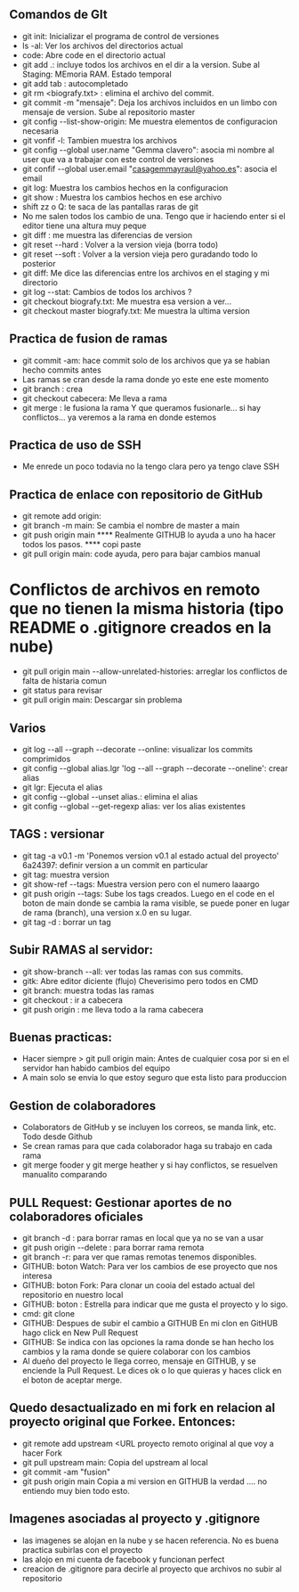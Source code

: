 ## Comandos de GIt
* git init: Inicializar el programa de control de versiones
* ls -al: Ver los archivos del directorios actual
* code: Abre code en el directorio actual
* git add .: incluye todos los archivos en el dir a la version. Sube al Staging: MEmoria RAM. Estado temporal
* git add <letra> tab : autocompletado
* git rm <biografy.txt> : elimina el archivo <x> del commit.
* git commit -m "mensaje": Deja los archivos incluidos en un limbo con mensaje de version. Sube al repositorio master
* git config --list-show-origin: Me muestra elementos de configuracion necesaria
* git vonfif -l: Tambien muestra los archivos
* git config --global user.name "Gemma clavero": asocia mi nombre al user que va a trabajar con este control de versiones
* git confif --global user.email "casagemmayraul@yahoo.es": asocia el email
* git log: Muestra los cambios hechos en la configuracion
* git show <archivo>: Muestra los cambios hechos en ese archivo
* shift zz o Q: te saca de las pantallas raras de git
* No me salen todos los cambio de una. Tengo que ir haciendo enter si el editor tiene una altura muy peque
* git diff <numero larguisimo versionX> <numero larguissimo versionY>: me muestra las diferencias de version
* git reset <numero larguisimo version x> --hard   : Volver a la version vieja (borra todo)
* git reset <numero larguisimo version x> --soft   : Volver a la version vieja pero guradando todo lo posterior
* git diff: Me dice las diferencias entre los archivos en el staging y mi directorio
* git log --stat: Cambios de todos los archivos ?
* git checkout <numero largo> biografy.txt: Me muestra esa version a ver...
* git checkout master biografy.txt: Me muestra la ultima version

## Practica de fusion de ramas
* git commit -am: hace commit solo de los archivos que ya se habian hecho commits antes
* Las ramas se cran desde la rama donde yo este ene este momento
* git branch <cabecera> : crea
* git checkout cabecera: Me lleva a rama <cabecera>
* git merge <ramaY>: le fusiona la rama Y que queramos fusionarle... si hay conflictos... ya veremos a la rama en donde estemos

## Practica de uso de SSH
* Me enrede un poco todavia no la tengo clara pero ya tengo clave SSH

## Practica de enlace con repositorio de GitHub
* git remote add origin: 
* git branch -m main: Se cambia el nombre de master a main
* git push origin main
**** Realmente GITHUB lo ayuda a uno ha hacer todos los pasos. **** copi paste
* git pull origin main: code ayuda, pero para bajar cambios manual

# Conflictos de archivos en remoto que no tienen la misma historia (tipo README o .gitignore creados en la nube)
* git pull origin main --allow-unrelated-histories: arreglar los conflictos de falta de histaria comun
* git status para revisar
* git pull origin main: Descargar sin problema

## Varios 
* git log --all --graph --decorate --online: visualizar los commits comprimidos
* git config --global alias.lgr 'log --all --graph --decorate --oneline': crear alias
* git lgr: Ejecuta el alias
* git config --global --unset alias.<alias>: elimina el alias
* git config --global --get-regexp alias: ver los alias existentes

## TAGS : versionar
* git tag -a v0.1 -m 'Ponemos version v0.1 al estado actual del proyecto' 6a24397: definir version a un commit en particular
* git tag: muestra version
* git show-ref --tags: Muestra version pero con el numero laaargo
* git push origin --tags: Sube los tags creados. Luego en el code en el boton de main donde se cambia la rama visible, se puede poner en lugar de rama (branch), una version x.0 en su lugar.
* git tag -d <nombretag>: borrar un tag

## Subir RAMAS al servidor:
* git show-branch --all: ver todas las ramas con sus commits.
* gitk: Abre editor diciente (flujo) Cheverisimo pero todos en CMD
* git branch: muestra todas las ramas
* git checkout <cabecera>: ir a cabecera
* git push origin <cabecera>: me lleva todo a la rama cabecera

## Buenas practicas:
* Hacer siempre > git pull origin main: Antes de cualquier cosa por si en el servidor han habido cambios del equipo
* A main solo se envia lo que estoy seguro que esta listo para produccion

## Gestion de colaboradores
* Colaborators de GitHub y se incluyen los correos, se manda link, etc. Todo desde Github
* Se crean ramas para que cada colaborador haga su trabajo en cada rama
* git merge fooder y git merge heather y si hay conflictos, se resuelven manualito comparando

## PULL Request: Gestionar aportes de no colaboradores oficiales
* git branch -d <rama>: para borrar ramas en local que ya no se van a usar
* git push origin --delete <rama>: para borrar rama remota
* git branch -r: para ver que ramas remotas tenemos disponibles.
* GITHUB: boton Watch: Para ver los cambios de ese proyecto que nos interesa
* GITHUB: boton Fork: Para clonar un cooia del estado actual del repositorio en nuestro local
* GITHUB: boton : Estrella para indicar que me gusta el proyecto y lo sigo.
* cmd: git clone <con URL del repositorio clonado con Fork>
* GITHUB: Despues de subir el cambio a GITHUB En mi clon en GitHUB hago click en New Pull Request
* GITHUB: Se indica con las opciones la rama donde se han hecho los cambios y la rama donde se quiere colaborar con los cambios
* Al dueño del proyecto le llega correo, mensaje en GITHUB, y se enciende la Pull Request. Le dices ok o lo que quieras y haces click en el boton de aceptar merge.
 
## Quedo desactualizado en mi fork en relacion al proyecto original que Forkee. Entonces:
* git remote add upstream <URL proyecto remoto original al que voy a hacer Fork
* git pull upstream main: Copia del upstream al local
* git commit -am "fusion"
* git push origin main Copia a mi version en GITHUB
  la verdad .... no entiendo muy bien todo esto.

## Imagenes asociadas al proyecto y .gitignore
* las imagenes se alojan en la nube y se hacen referencia. No es buena practica subirlas con el proyecto
* las alojo en mi cuenta de facebook y funcionan perfect
* creacion de .gitignore para decirle al proyecto que archivos no subir al repositorio 
  


